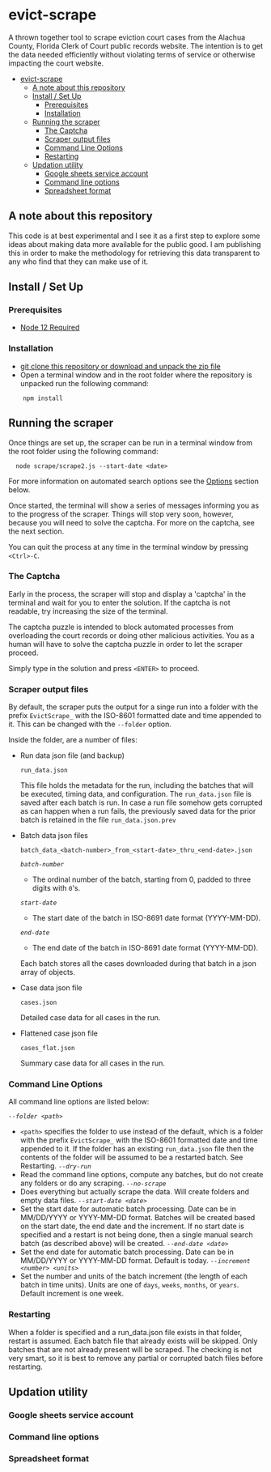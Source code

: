 # evict-scrape #

A thrown together tool to scrape eviction court cases from the Alachua County, Florida Clerk of Court public records website.  The intention is to get the data needed efficiently without violating terms of service or otherwise impacting the court website.

- [evict-scrape](#evict-scrape)
  - [A note about this repository](#a-note-about-this-repository)
  - [Install / Set Up](#install--set-up)
    - [Prerequisites](#prerequisites)
    - [Installation](#installation)
  - [Running the scraper](#running-the-scraper)
    - [The Captcha](#the-captcha)
    - [Scraper output files](#scraper-output-files)
    - [Command Line Options](#command-line-options)
    - [Restarting](#restarting)
  - [Updation utility](#updation-utility)
    - [Google sheets service account](#google-sheets-service-account)
    - [Command line options](#command-line-options-1)
    - [Spreadsheet format](#spreadsheet-format)

## A note about this repository ##

This code is at best experimental and I see it as a first step to explore some ideas about making data more available for the public good.  I am publishing this in order to make the methodology for retrieving this data transparent to any who find that they can make use of it.

## Install / Set Up ##

### Prerequisites ###

* [Node 12 Required](https://nodejs.org/en/download/)

### Installation

* [git clone this repository or download and unpack the zip file](https://docs.github.com/en/github/creating-cloning-and-archiving-repositories/cloning-a-repository)
* Open a terminal window and in the root folder where the repository is unpacked run the following command:
```
    npm install
```

## Running the scraper ##

Once things are set up, the scraper can be run in a terminal window from the root folder using the following command:
```
  node scrape/scrape2.js --start-date <date>
```
For more information on automated search options see the [Options](#options) section below.

Once started, the terminal will show a series of messages informing you as to the progress of the scraper. Things will stop very soon, however, because you will need to solve the captcha.  For more on the captcha, see the next section.

You can quit the process at any time in the terminal window by pressing `<Ctrl>-C`.

### The Captcha ###

Early in the process, the scraper will stop and display a 'captcha' in the terminal and wait for you to enter the solution.  If the captcha is not readable, try increasing the size of the terminal.

The captcha puzzle is intended to block automated processes from overloading the court records or doing other malicious activities.  You as a human will have to solve the captcha puzzle in order to let the scraper proceed.

Simply type in the solution and press `<ENTER>` to proceed.

### Scraper output files ###

By default, the scraper puts the output for a singe run into a folder with the prefix `EvictScrape_` with the ISO-8601 formatted date and time appended to it.  This can be changed with the `--folder` option.

Inside the folder, are a number of files:

* Run data json file (and backup)
  ```
  run_data.json
  ```
  This file holds the metadata for the run, including the batches that will be executed, timing data, and configuration.  The `run_data.json` file is saved after each batch is run.  In case a run file somehow gets corrupted as can happen when a run fails, the previously saved data for the prior batch is retained in the file `run_data.json.prev`

* Batch data json files
  ```
  batch_data_<batch-number>_from_<start-date>_thru_<end-date>.json
  ```
  *`batch-number`*
  - The ordinal number of the batch, starting from 0, padded to three digits with `0`'s.

  *`start-date`*
  - The start date of the batch in ISO-8691 date format (YYYY-MM-DD).

  *`end-date`*
  - The end date of the batch in ISO-8691 date  format (YYYY-MM-DD).

  Each batch stores all the cases downloaded during that batch in a json array of objects.

* Case data json file
  ```
  cases.json
  ```
  Detailed case data for all cases in the run.
* Flattened case json file
  ```
  cases_flat.json
  ```
  Summary case data for all cases in the run.

### Command Line Options ###

All command line options are listed below:

  *`--folder <path>`*
  - `<path>` specifies the folder to use instead of the default, which is a folder with the prefix `EvictScrape_` with the ISO-8601 formatted date and time appended to it.
    If the folder has an existing `run_data.json` file then the contents of the folder will be assumed to be a restarted batch.  See Restarting.
  *`--dry-run`*
  - Read the command line options, compute any batches, but do not create any folders or do any scraping.
  *`--no-scrape`*
  - Does everything but actually scrape the data.  Will create folders and empty data files.
  *`--start-date <date>`*
  - Set the start date for automatic batch processing.  Date can be in MM/DD/YYYY or YYYY-MM-DD format.  Batches will be created based on the start date, the end date and the increment.  If no start date is specified and a restart is not being done, then a single manual search batch (as described above) will be created.
  *`--end-date <date>`*
  - Set the end date for automatic batch processing.  Date can be in MM/DD/YYYY or YYYY-MM-DD format.  Default is today.
  *`--increment <number> <units>`*
  - Set the number and units of the batch increment (the length of each batch in time units).  Units are one of `days`, `weeks`, `months`, or `years`.  Default increment is one week.

### Restarting ###
When a folder is specified and a run_data.json file exists in that folder, restart is assumed.  Each batch file that already exists will be skipped.  Only batches that are not already present will be scraped.  The checking is not very smart, so it is best to remove any partial or corrupted batch files before restarting.

## Updation utility ##

### Google sheets service account ###

### Command line options ###

### Spreadsheet format ###
